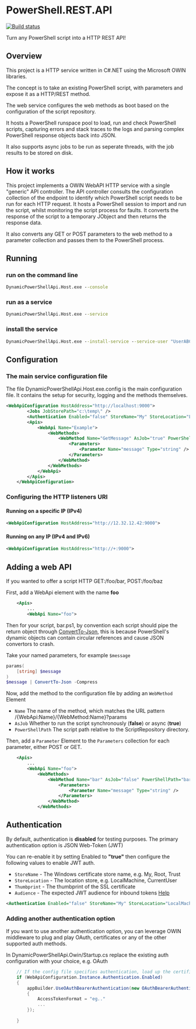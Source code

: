 # PowerShell.REST.API
[![Build status](https://ci.appveyor.com/api/projects/status/rifttomp0tb8bjxa?svg=true)](https://ci.appveyor.com/project/tonybaloney/powershell-rest-api)

Turn any PowerShell script into a HTTP REST API!

## Overview

This project is a HTTP service written in C#.NET using the Microsoft OWIN libraries.

The concept is to take an existing PowerShell script, with parameters and expose it as a HTTP/REST method.

The web service configures the web methods as boot based on the configuration of the script repository.

It hosts a PowerShell runspace pool to load, run and check PowerShell scripts, capturing errors and stack traces to the logs
and parsing complex PowerShell response objects back into JSON.

It also supports async jobs to be run as seperate threads, with the job results to be stored on disk.

## How it works

This project implements a OWIN WebAPI HTTP service with a single "generic" API controller. The API controller consults the configuration collection of the endpoint
to identify which PowerShell script needs to be run for each HTTP request.
It hosts a PowerShell session to import and run the script, whilst monitoring the script process for faults. It converts the response of the script to a temporary JObject
and then returns the response data.

It also converts any GET or POST parameters to the web method to a parameter collection and passes them to the PowerShell process.

## Running
### run on the command line
```cmd
DynamicPowerShellApi.Host.exe --console
```
### run as a service
```cmd
DynamicPowerShellApi.Host.exe --service
```
### install the service
```cmd
DynamicPowerShellApi.Host.exe --install-service --service-user "UserABC" --service-password "Password123"
```

## Configuration

### The main service configuration file
The file DynamicPowerShellApi.Host.exe.config is the main configuration file. It contains the setup for security, logging and the methods themselves.


```xml
<WebApiConfiguration HostAddress="http://localhost:9000">
		<Jobs JobStorePath="c:\temp\" />
		<Authentication Enabled="false" StoreName="My" StoreLocation="LocalMachine" Thumbprint="E6B6364C75ED8B6495A42D543AC728B4C2263082" Audience="http://aperture.identity/connectors" />
		<Apis>
			<WebApi Name="Example">
				<WebMethods>
					<WebMethod Name="GetMessage" AsJob="true" PowerShellPath="Example.ps1">
						<Parameters>
							<Parameter Name="message" Type="string" />
						</Parameters>
					</WebMethod>
				</WebMethods>
			</WebApi>
		</Apis>
	</WebApiConfiguration>
```

### Configuring the HTTP listeners URI

#### Running on a specific IP (IPv4)
```xml
<WebApiConfiguration HostAddress="http://12.32.12.42:9000">
```

#### Running on any IP (IPv4 and IPv6)
```xml
<WebApiConfiguration HostAddress="http://+:9000">
```

## Adding a web API

If you wanted to offer a script HTTP GET:/foo/bar, POST:/foo/baz

First, add a WebApi element with the name __foo__

```xml
    <Apis>
        ...
		<WebApi Name="foo">
```

Then for your script, bar.ps1, by convention each script should pipe the return object through [ConvertTo-Json](https://technet.microsoft.com/en-us/library/hh849922.aspx), this is because PowerShell's dynamic objects can contain circular references and cause JSON convertors to crash.

Take your named parameters, for example `$message`

```powershell
params(
    [string] $message
)
$message | ConvertTo-Json -Compress
```

Now, add the method to the configuration file by adding an `WebMethod` Element

* `Name` The name of the method, which matches the URL pattern /{WebApi:Name}/{WebMethod:Name}?params
* `AsJob` Whether to run the script synchronously (__false__) or async (__true__)
* `PowerShellPath` The script path relative to the ScriptRepository directory.

Then, add a `Parameter` Element to the `Parameters` collection for each parameter, either POST or GET.

```xml
    <Apis>
        ...
		<WebApi Name="foo">
            <WebMethods>
                <WebMethod Name="bar" AsJob="false" PowerShellPath="bar.ps1">
                    <Parameters>
                        <Parameter Name="message" Type="string" />
                    </Parameters>
                </WebMethod>
            </WebMethods>
```


## Authentication

By default, authentication is __disabled__ for testing purposes. The primary authentication option is JSON Web-Token (JWT)

You can re-enable it by setting Enabled to __"true"__ then configure the following values to enable JWT auth.

* `StoreName` - The Windows certificate store name, e.g. My, Root, Trust
* `StoreLocation` - The location store, e.g. LocalMachine, CurrentUser
* `Thumbprint` - The thumbprint of the SSL certificate
* `Audience` - The expected JWT audience for inbound tokens [Help](https://tools.ietf.org/html/rfc7519#section-4.1.3)

```xml
<Authentication Enabled="false" StoreName="My" StoreLocation="LocalMachine" Thumbprint="E6B6364C75ED8B6495A42D543AC728B4C2263082" Audience="http://dimensiondata.com/auth/connectors" />
```

### Adding another authentication option

If you want to use another authentication option, you can leverage OWIN middleware to plug and play OAuth, certificates or any of the other supported auth methods.

In DynamicPowerShellApi.Owin/Startup.cs replace the existing auth configuration with your choice, e.g. OAuth

```csharp
    // If the config file specifies authentication, load up the certificates and use the JWT middleware.
    if (WebApiConfiguration.Instance.Authentication.Enabled)
    {
        appBuilder.UseOAuthBearerAuthentication(new OAuthBearerAuthenticationOptions()
        {
            AccessTokenFormat = "eg.."
            ...
        });
       
    }
```